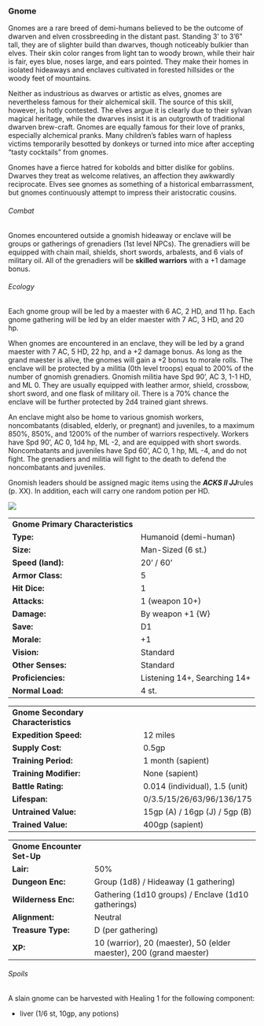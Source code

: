 ### Gnome

Gnomes are a rare breed of demi-humans believed to be the outcome of dwarven and elven crossbreeding in the distant past. Standing 3' to 3’6” tall, they are of slighter build than dwarves, though noticeably bulkier than elves. Their skin color ranges from light tan to woody brown, while their hair is fair, eyes blue, noses large, and ears pointed. They make their homes in isolated hideaways and enclaves cultivated in forested hillsides or the woody feet of mountains.

Neither as industrious as dwarves or artistic as elves, gnomes are nevertheless famous for their alchemical skill. The source of this skill, however, is hotly contested. The elves argue it is clearly due to their sylvan magical heritage, while the dwarves insist it is an outgrowth of traditional dwarven brew-craft. Gnomes are equally famous for their love of pranks, especially alchemical pranks. Many children’s fables warn of hapless victims temporarily besotted by donkeys or turned into mice after accepting “tasty cocktails” from gnomes.

Gnomes have a fierce hatred for kobolds and bitter dislike for goblins. Dwarves they treat as welcome relatives, an affection they awkwardly reciprocate. Elves see gnomes as something of a historical embarrassment, but gnomes continuously attempt to impress their aristocratic cousins.

###### Combat

Gnomes encountered outside a gnomish hideaway or enclave will be groups or gatherings of grenadiers (1st level NPCs). The grenadiers will be equipped with chain mail, shields, short swords, arbalests, and 6 vials of military oil. All of the grenadiers will be **skilled warriors** with a +1 damage bonus.

###### Ecology

Each gnome group will be led by a maester with 6 AC, 2 HD, and 11 hp. Each gnome gathering will be led by an elder maester with 7 AC, 3 HD, and 20 hp.

When gnomes are encountered in an enclave, they will be led by a grand maester with 7 AC, 5 HD, 22 hp, and a +2 damage bonus. As long as the grand maester is alive, the gnomes will gain a +2 bonus to morale rolls. The enclave will be protected by a militia (0th level troops) equal to 200% of the number of gnomish grenadiers. Gnomish militia have Spd 90’, AC 3, 1-1 HD, and ML 0. They are usually equipped with leather armor, shield, crossbow, short sword, and one flask of military oil. There is a 70% chance the enclave will be further protected by 2d4 trained giant shrews.

An enclave might also be home to various gnomish workers, noncombatants (disabled, elderly, or pregnant) and juveniles, to a maximum 850%, 850%, and 1200% of the number of warriors respectively. Workers have Spd 90’, AC 0, 1d4 hp, ML -2, and are equipped with short swords. Noncombatants and juveniles have Spd 60’, AC 0, 1 hp, ML -4, and do not fight. The grenadiers and militia will fight to the death to defend the noncombatants and juveniles.

Gnomish leaders should be assigned magic items using the ***ACKS II JJ***rules (p. XX). In addition, each will carry one random potion per HD.

![](data:image/png;base64...)

|  |  |
| --- | --- |
| **Gnome Primary Characteristics** | |
| **Type:** | Humanoid (demi-human) |
| **Size:** | Man-Sized (6 st.) |
| **Speed (land):** | 20’ / 60’ |
| **Armor Class:** | 5 |
| **Hit Dice:** | 1 |
| **Attacks:** | 1 (weapon 10+) |
| **Damage:** | By weapon +1 {W} |
| **Save:** | D1 |
| **Morale:** | +1 |
| **Vision:** | Standard |
| **Other Senses:** | Standard |
| **Proficiencies:** | Listening 14+, Searching 14+ |
| **Normal Load:** | 4 st. |

|  |  |
| --- | --- |
| **Gnome Secondary Characteristics** | |
| **Expedition Speed:** | 12 miles |
| **Supply Cost:** | 0.5gp |
| **Training Period:** | 1 month (sapient) |
| **Training Modifier:** | None (sapient) |
| **Battle Rating:** | 0.014 (individual), 1.5 (unit) |
| **Lifespan:** | 0/3.5/15/26/63/96/136/175 |
| **Untrained Value:** | 15gp (A) / 16gp (J) / 5gp (B) |
| **Trained Value:** | 400gp (sapient) |

|  |  |
| --- | --- |
| **Gnome Encounter Set-Up** | |
| **Lair:** | 50% |
| **Dungeon Enc:** | Group (1d8) /  Hideaway (1 gathering) |
| **Wilderness Enc:** | Gathering (1d10 groups) /  Enclave (1d10 gatherings) |
| **Alignment:** | Neutral |
| **Treasure Type:** | D (per gathering) |
| **XP:** | 10 (warrior), 20 (maester), 50 (elder maester), 200 (grand maester) |

###### Spoils

A slain gnome can be harvested with Healing 1 for the following component:

* liver (1/6 st, 10gp, any potions)
